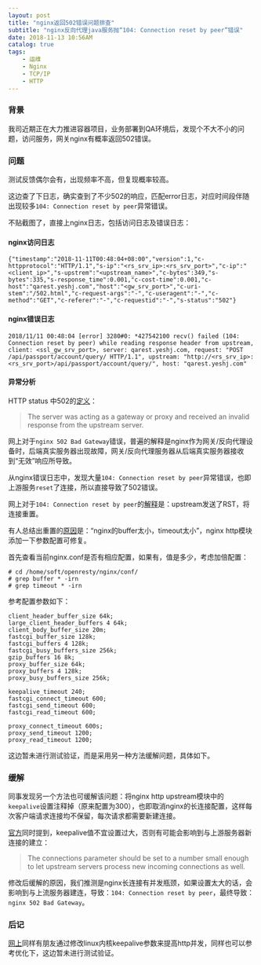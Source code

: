 ```yaml
---
layout: post
title: "nginx返回502错误问题排查"
subtitle: "nginx反向代理java服务抛“104: Connection reset by peer”错误"
date: 2018-11-13 10:56AM
catalog: true
tags:
    - 运维
    - Nginx
    - TCP/IP
    - HTTP
---
```


### 背景

我司近期正在大力推进容器项目，业务部署到QA环境后，发现个不大不小的问题，访问服务，网关nginx有概率返回502错误。

### 问题

测试反馈偶尔会有，出现频率不高，但复现概率较高。

这边查了下日志，确实查到了不少502的响应，匹配error日志，对应时间段伴随出现较多`104: Connection reset by peer`异常错误。

不贴截图了，直接上nginx日志，包括访问日志及错误日志：

#### nginx访问日志

```
{"timestamp":"2018-11-11T00:48:04+08:00","version":1,"c-httpprotocol":"HTTP/1.1","s-ip":"<rs_srv_ip>:<rs_srv_port>","c-ip":"<client_ip>","s-upstrem":"<upstream_name>","c-bytes":349,"s-bytes":335,"s-response_time":0.001,"c-cost-time":0.001,"c-host":"qarest.yeshj.com","host":"<gw_srv_port>","c-uri-stem":"/502.html","c-request-args":"-","c-useragent":"-","c-method":"GET","c-referer":"-","c-requestid":"-","s-status":"502"}
```

#### nginx错误日志

```
2018/11/11 00:48:04 [error] 3280#0: *427542100 recv() failed (104: Connection reset by peer) while reading response header from upstream, client: <ssl_gw_srv_port>, server: qarest.yeshj.com, request: "POST /api/passport/account/query/ HTTP/1.1", upstream: "http://<rs_srv_ip>:<rs_srv_port>/api/passport/account/query/", host: "qarest.yeshj.com"
```

#### 异常分析

HTTP status 中502的[定义][1]：

> The server was acting as a gateway or proxy and received an invalid response from the upstream server.

网上对于`nginx 502 Bad Gateway`错误，普遍的解释是nginx作为网关/反向代理设备时，后端真实服务器出现故障，网关/反向代理服务器从后端真实服务器接收到“无效”响应所导致。

从nginx错误日志中，发现大量`104: Connection reset by peer`异常错误，也即上游服务`reset`了连接，所以直接导致了502错误。

网上对于`104: Connection reset by peer`的[解释][2]是：upstream发送了RST，将连接重置。

有人总结出重置的[原因][3]是：“nginx的buffer太小，timeout太小”，nginx http模块添加一下参数配置可修复。

首先查看当前nginx.conf是否有相应配置，如果有，值是多少，考虑加倍配置：

```
# cd /home/soft/openresty/nginx/conf/
# grep buffer * -irn
# grep timeout * -irn
```

参考配置参数如下：

```
client_header_buffer_size 64k;
large_client_header_buffers 4 64k;
client_body_buffer_size 20m;
fastcgi_buffer_size 128k;
fastcgi_buffers 4 128k;
fastcgi_busy_buffers_size 256k;
gzip_buffers 16 8k;
proxy_buffer_size 64k;
proxy_buffers 4 128k;
proxy_busy_buffers_size 256k;

keepalive_timeout 240;
fastcgi_connect_timeout 600;
fastcgi_send_timeout 600;
fastcgi_read_timeout 600;

proxy_connect_timeout 600s;
proxy_send_timeout 1200;
proxy_read_timeout 1200;
```

这边暂未进行测试验证，而是采用另一种方法缓解问题，具体如下。

### 缓解

同事发现另一个方法也可缓解该问题：将nginx http upstream模块中的`keepalive`设置注释掉（原来配置为300），也即取消nginx的长连接配置，这样每次客户端请求连接均不保留，每次请求都需要新建连接。

[官方][4]同时提到，keepalive值不宜设置过大，否则有可能会影响到与上游服务器新连接的建立：

> The connections parameter should be set to a number small enough to let upstream servers process new incoming connections as well.

修改后缓解的原因，我们推测是nginx长连接有并发瓶颈，如果设置太大的话，会影响到与上流服务器建连，导致：`104: Connection reset by peer`，最终导致：`nginx 502 Bad Gateway`。

### 后记

[网上][5]同样有朋友通过修改linux内核keepalive参数来提高http并发，同样也可以参考优化下，这边暂未进行测试验证。

[1]: https://www.wikiwand.com/en/List_of_HTTP_status_codes "List of HTTP status codes"
[2]: https://www.cnblogs.com/tinywan/p/6777592.html "Nginx错误日志与优化专题"
[3]: https://my.oschina.net/u/1024107/blog/1838968 "NGINX 反向代理错误：104: Connection reset by peer"
[4]: http://nginx.org/en/docs/http/ngx_http_upstream_module.html#keepalive "Module ngx_http_upstream_module"
[5]: https://kiswo.com/article/1018 "Linux下Http高并发参数优化之keepalive"